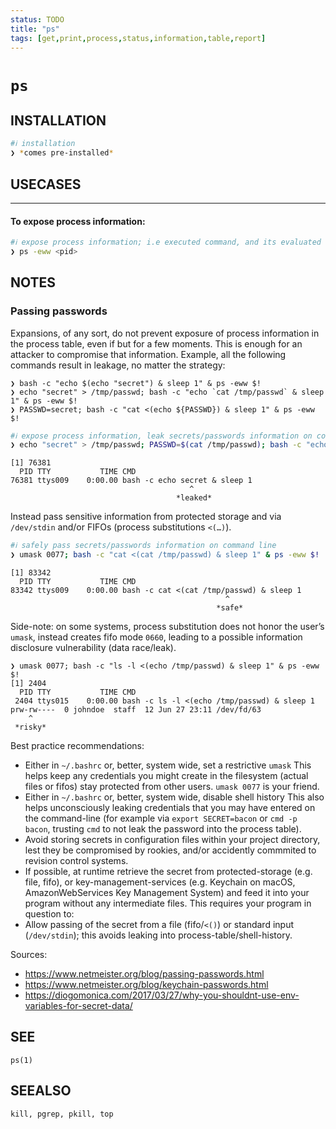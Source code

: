 ```yaml
---
status: TODO
title: "ps"
tags: [get,print,process,status,information,table,report]
---
```


# `ps`

## INSTALLATION


```bash
#ℹ︎ installation
❯ *comes pre-installed*
```


## USECASES

----
#### To expose process information:


```bash
#ℹ︎ expose process information; i.e executed command, and its evaluated arguments
❯ ps -eww <pid>
```



## NOTES

### Passing passwords

Expansions, of any sort, do not prevent exposure of process information in the process table, even if but for a few moments. This is enough for an attacker to compromise that information. Example, all the following commands result in leakage, no matter the strategy:

    ❯ bash -c "echo $(echo "secret") & sleep 1" & ps -eww $!
    ❯ echo "secret" > /tmp/passwd; bash -c "echo `cat /tmp/passwd` & sleep 1" & ps -eww $!
    ❯ PASSWD=secret; bash -c "cat <(echo ${PASSWD}) & sleep 1" & ps -eww $!

```bash
#ℹ︎ expose process information, leak secrets/passwords information on command line
❯ echo "secret" > /tmp/passwd; PASSWD=$(cat /tmp/passwd); bash -c "echo ${PASSWD} & sleep 1" & ps -eww $!
```

    [1] 76381
      PID TTY           TIME CMD
    76381 ttys009    0:00.00 bash -c echo secret & sleep 1
                                            ^
                                         *leaked*

Instead pass sensitive information from protected storage and via `/dev/stdin` and/or FIFOs (process substitutions `<(…)`).


```bash
#ℹ︎ safely pass secrets/passwords information on command line
❯ umask 0077; bash -c "cat <(cat /tmp/passwd) & sleep 1" & ps -eww $!
```

    [1] 83342
      PID TTY           TIME CMD
    83342 ttys009    0:00.00 bash -c cat <(cat /tmp/passwd) & sleep 1
                                                    ^
                                                  *safe*

Side-note: on some systems, process substitution does not honor the user’s `umask`, instead creates fifo mode `0660`, leading to a possible information disclosure vulnerability (data race/leak).

    ❯ umask 0077; bash -c "ls -l <(echo /tmp/passwd) & sleep 1" & ps -eww $!
    [1] 2404
      PID TTY           TIME CMD
     2404 ttys015    0:00.00 bash -c ls -l <(echo /tmp/passwd) & sleep 1
    prw-rw----  0 johndoe  staff  12 Jun 27 23:11 /dev/fd/63
        ^
     *risky*

Best practice recommendations:

- Either in `~/.bashrc` or, better, system wide, set a restrictive `umask` This helps keep any credentials you might create in the filesystem (actual files or fifos) stay protected from other users. `umask 0077` is your friend.
- Either in `~/.bashrc` or, better, system wide, disable shell history This also helps unconsciously leaking credentials that you may have entered on the command-line (for example via `export SECRET=bacon` or `cmd -p bacon`, trusting `cmd` to not leak the password into the process table).
- Avoid storing secrets in configuration files within your project directory, lest they be compromised by rookies, and/or accidently commmited to revision control systems.
- If possible, at runtime retrieve the secret from protected-storage (e.g. file, fifo), or key-management-services (e.g. Keychain on macOS, AmazonWebServices Key Management System) and feed it into your program without any intermediate files. This requires your program in question to:
- Allow passing of the secret from a file (fifo/`<()`) or standard input (`/dev/stdin`); this avoids leaking into process-table/shell-history.

Sources:

- https://www.netmeister.org/blog/passing-passwords.html
- https://www.netmeister.org/blog/keychain-passwords.html
- https://diogomonica.com/2017/03/27/why-you-shouldnt-use-env-variables-for-secret-data/

## SEE

    ps(1)

## SEEALSO

    kill, pgrep, pkill, top

